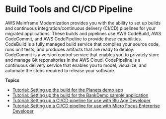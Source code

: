 # Build Tools and CI/CD Pipeline<a name="cicd-m2"></a>

AWS Mainframe Modernization provides you with the ability to set up builds and continuous integration/continuous delivery \(CI/CD\) pipelines for your migrated applications\. These builds and pipelines use AWS CodeBuild, AWS CodeCommit, and AWS CodePipeline to provide these capabilities\. CodeBuild is a fully managed build service that compiles your source code, runs unit tests, and produces artifacts that are ready to deploy\. CodeCommit is a version control service that enables you to privately store and manage Git reponsitories in the AWS Cloud\. CodePipeline is a continuous delivery service that enables you to model, visualize, and automate the steps required to release your software\.

**Topics**
+ [Tutorial: Setting up the build for the Planets demo app](tutorial-build-ba.md)
+ [Tutorial: Setting up the build for the BankDemo sample application](tutorial-build.md)
+ [Tutorial: Setting up a CI/CD pipeline for use with Blu Age Developer](tutorial-cicd-ba.md)
+ [Tutorial: Setting up a CI/CD pipeline for use with Micro Focus Enterprise Developer](tutorial-cicd-mf.md)